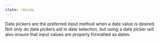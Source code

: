 ```yaml
---
state: review
---
```


Date pickers are the preferred input method when a date value is desired. Not only do date pickers aid in date selection, but using a date picker will also ensure that input values are properly formatted as dates.
